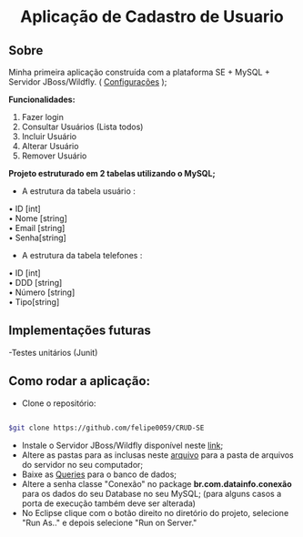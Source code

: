 <h1 align="center"> Aplicação de Cadastro de Usuario</h1>

## Sobre
Minha primeira aplicação construída com a plataforma SE + MySQL + Servidor JBoss/Wildfly. ( [Configurações](https://github.com/felipe0059/CRUD-SE/tree/main/ServerConfigs) );

**Funcionalidades:**

1. Fazer login  
2. Consultar Usuários (Lista todos)  
3. Incluir Usuário  
4. Alterar Usuário  
5. Remover Usuário  

**Projeto estruturado em 2 tabelas utilizando o MySQL;**

 - A estrutura da tabela usuário :

• ID [int]  
• Nome [string]  
• Email [string]  
• Senha[string]  

- A estrutura da tabela telefones :
 
• ID [int]  
• DDD [string]  
• Número [string]  
• Tipo[string]  

## Implementações futuras

-Testes unitários (Junit)


## Como rodar a aplicação:

- Clone o repositório:
 
```bash

$git clone https://github.com/felipe0059/CRUD-SE

```
- Instale o Servidor JBoss/Wildfly disponível neste [link](https://www.wildfly.org/downloads/);
- Altere as pastas para as inclusas neste [arquivo](https://github.com/felipe0059/CRUD-SE/tree/main/ServerConfigs) para a pasta de arquivos do servidor no seu computador;
- Baixe as [Queries](https://github.com/felipe0059/CRUD-SE/tree/main/Queries) para o banco de dados;
- Altere a senha classe "Conexão" no package **br.com.datainfo.conexão** para os dados do seu Database no seu MySQL; (para alguns casos a porta de execução também deve ser alterada)
- No Eclipse clique com o botão direito no diretório do projeto, selecione "Run As.." e depois selecione "Run on Server."
